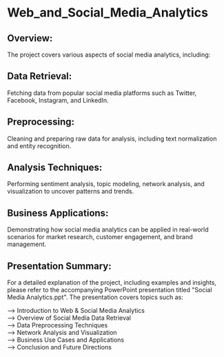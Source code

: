 # Web_and_Social_Media_Analytics
## Overview:
The project covers various aspects of social media analytics, including:

## Data Retrieval:
Fetching data from popular social media platforms such as Twitter, Facebook, Instagram, and LinkedIn.
## Preprocessing:
Cleaning and preparing raw data for analysis, including text normalization and entity recognition.
## Analysis Techniques: 
Performing sentiment analysis, topic modeling, network analysis, and visualization to uncover patterns and trends.
## Business Applications:
Demonstrating how social media analytics can be applied in real-world scenarios for market research, customer engagement, and brand management.


## Presentation Summary:
For a detailed explanation of the project, including examples and insights, please refer to the accompanying PowerPoint presentation titled "Social Media Analytics.ppt". The presentation covers topics such as:

--> Introduction to Web & Social Media Analytics  
--> Overview of Social Media Data Retrieval  
--> Data Preprocessing Techniques  
--> Network Analysis and Visualization  
--> Business Use Cases and Applications  
--> Conclusion and Future Directions  
